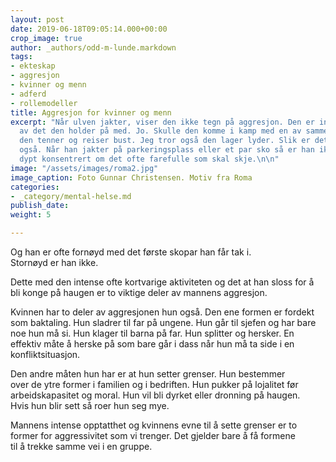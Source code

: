 ```yaml
---
layout: post
date: 2019-06-18T09:05:14.000+00:00
crop_image: true
author: _authors/odd-m-lunde.markdown
tags:
- ekteskap
- aggresjon
- kvinner og menn
- adferd
- rollemodeller
title: Aggresjon for kvinner og menn
excerpt: "Når ulven jakter, viser den ikke tegn på aggresjon. Den er intenst opptatt
  av det den holder på med. Jo. Skulle den komme i kamp med en av samme art, så flekker
  den tenner og reiser bust. Jeg tror også den lager lyder. Slik er det med mannen
  også. Når han jakter på parkeringsplass eller et par sko så er han ikke sinna. Bare
  dypt konsentrert om det ofte farefulle som skal skje.\n\n"
image: "/assets/images/roma2.jpg"
image_caption: Foto Gunnar Christensen. Motiv fra Roma
categories:
- _category/mental-helse.md
publish_date: 
weight: 5

---
```

Og han er ofte fornøyd med det første skopar han får tak i.   
Stornøyd er han ikke.

Dette med den intense ofte kortvarige aktiviteten og det at han sloss for å bli konge på haugen er to viktige deler av mannens aggresjon.

Kvinnen har to deler av aggresjonen hun også. Den ene formen er fordekt som baktaling. Hun sladrer til far på ungene. Hun går til sjefen og har bare noe hun må si. Hun klager til barna på far. Hun splitter og hersker. En effektiv måte å herske på som bare går i dass når hun må ta side i en konfliktsituasjon.

Den andre måten hun har er at hun setter grenser. Hun bestemmer   
over de ytre former i familien og i bedriften. Hun pukker på lojalitet før arbeidskapasitet og moral. Hun vil bli dyrket eller dronning på haugen.   
Hvis hun blir sett så roer hun seg mye.

Mannens intense opptatthet og kvinnens evne til å sette grenser er to former for aggressivitet som vi trenger. Det gjelder bare å få formene   
til å trekke samme vei i en gruppe.